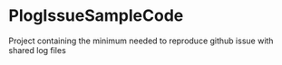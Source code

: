 # PlogIssueSampleCode
 Project containing the minimum needed to reproduce github issue with shared log files

